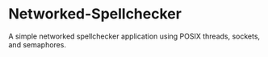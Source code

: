 # Networked-Spellchecker
A simple networked spellchecker application using POSIX threads, sockets, and semaphores.
